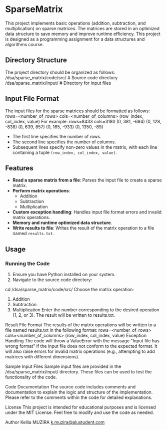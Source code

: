 # SparseMatrix

This project implements basic operations (addition, subtraction, and multiplication) on sparse matrices. The matrices are stored in an optimized data structure to save memory and improve runtime efficiency. This project is designed as a programming assignment for a data structures and algorithms course.

## Directory Structure

The project directory should be organized as follows:
/dsa/sparse_matrix/code/src/ # Source code directory
/dsa/sparse_matrix/input/ # Directory for input files
## Input File Format

The input files for the sparse matrices should be formatted as follows:
rows=<number_of_rows>
cols=<number_of_columns>
(row_index, col_index, value)
For example:
rows=8433
cols=3180
(0, 381, -694)
(0, 128, -838)
(0, 639, 857)
(0, 165, -933)
(0, 1350, -89)

- The first line specifies the number of rows.
- The second line specifies the number of columns.
- Subsequent lines specify non-zero values in the matrix, with each line containing a tuple `(row_index, col_index, value)`.

## Features

- **Read a sparse matrix from a file**: Parses the input file to create a sparse matrix.
- **Perform matrix operations**:
  - Addition
  - Subtraction
  - Multiplication
- **Custom exception handling**: Handles input file format errors and invalid matrix operations.
- **Memory and runtime optimized data structure**.
- **Write results to file**: Writes the result of the matrix operation to a file named `results.txt`.

## Usage

### Running the Code

1. Ensure you have Python installed on your system.
2. Navigate to the source code directory:


cd /dsa/sparse_matrix/code/src/
Choose the matrix operation:
1. Addition
2. Subtraction
3. Multiplication
Enter the number corresponding to the desired operation (1, 2, or 3). The result will be written to results.txt.

Result File Format
The results of the matrix operations will be written to a file named results.txt in the following format:
rows=<number_of_rows>
cols=<number_of_columns>
(row_index, col_index, value)
Exception Handling
The code will throw a ValueError with the message "Input file has wrong format" if the input file does not conform to the expected format. It will also raise errors for invalid matrix operations (e.g., attempting to add matrices with different dimensions).

Sample Input Files
Sample input files are provided in the /dsa/sparse_matrix/input/ directory. These files can be used to test the functionality of the code.

Code Documentation
The source code includes comments and documentation to explain the logic and structure of the implementation. Please refer to the comments within the code for detailed explanations.

License
This project is intended for educational purposes and is licensed under the MIT License. Feel free to modify and use the code as needed.

Author
Kellia MUZIRA
k.muzira@alustudent.com
